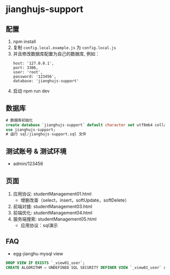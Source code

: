 # jianghujs-support

## 配置

1. npm install
2. 复制 `config.local.example.js` 为 `config.local.js`
3. 并且修改数据库配置为自己的数据库, 例如：
   ```
   host: '127.0.0.1',
   port: 3306,
   user: 'root',
   password: '123456',
   database: 'jianghujs-support'
   ```
4. 启动 npm run dev
   
## 数据库

```sql
# 数据库初始化
create database `jianghujs-support` default character set utf8mb4 collate utf8mb4_bin;
use jianghujs-support;
# 运行 sql/jianghujs-support.sql 文件
```

## 测试账号 & 测试环境

- admin/123456

## 页面

1. 应用协议: studentManagement01.html
   * 增删改查（select，insert，softUpdate，softDelete）
2. 前端对接: studentManagement03.html
3. 前端优化: studentManagement04.html
4. 服务端搜索: studentManagement05.html
   * 应用协议：sql演示

## FAQ

- egg-jianghu mysql view
```sql
DROP VIEW IF EXISTS `_view01_user`;
CREATE ALGORITHM = UNDEFINED SQL SECURITY DEFINER VIEW `_view01_user` AS select * from `_user`;
```
